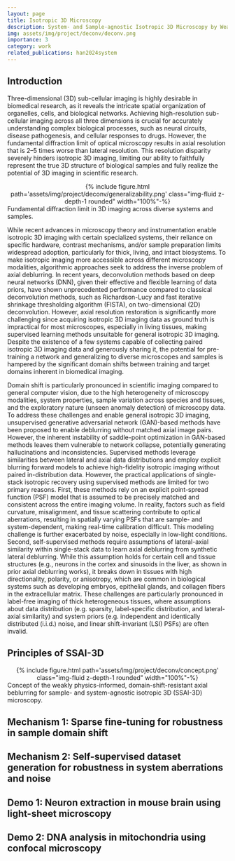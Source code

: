 ```yaml
---
layout: page
title: Isotropic 3D Microscopy
description: System- and Sample-agnostic Isotropic 3D Microscopy by Weakly Physics-informed, Domain-shift-resistant Axial Deblurring
img: assets/img/project/deconv/deconv.png
importance: 3
category: work
related_publications: han2024system
---
```


## Introduction

Three-dimensional (3D) sub-cellular imaging is highly desirable in biomedical research, as it reveals the intricate spatial organization of organelles, cells, and biological networks. Achieving high-resolution sub-cellular imaging across all three dimensions is crucial for accurately understanding complex biological processes, such as neural circuits, disease pathogenesis, and cellular responses to drugs. However, the fundamental diffraction limit of optical microscopy results in axial resolution that is 2–5 times worse than lateral resolution. This resolution disparity severely hinders isotropic 3D imaging, limiting our ability to faithfully represent the true 3D structure of biological samples and fully realize the potential of 3D imaging in scientific research.

<div class="col-md-12" style="text-align: center;"> 
{% include figure.html path='assets/img/project/deconv/generalizability.png' class="img-fluid z-depth-1 rounded" width="100%"-%}
 </div>
 <div class="caption">
    Fundamental diffraction limit in 3D imaging across diverse systems and samples.
</div>

While recent advances in microscopy theory and instrumentation enable isotropic 3D imaging with certain specialized systems, their reliance on specific hardware, contrast mechanisms, and/or sample preparation limits widespread adoption, particularly for thick, living, and intact biosystems. To make isotropic imaging more accessible across different microscopy modalities, algorithmic approaches seek to address the inverse problem of axial deblurring. In recent years, deconvolution methods based on deep neural networks (DNN), given their effective and flexible learning of data priors, have shown unprecedented performance compared to classical deconvolution methods, such as Richardson-Lucy and fast iterative shrinkage thresholding algorithm (FISTA), on two-dimensional (2D) deconvolution. However, axial resolution restoration is significantly more challenging since acquiring isotropic 3D imaging data as ground truth is impractical for most microscopes, especially in living tissues, making supervised learning methods unsuitable for general isotropic 3D imaging. Despite the existence of a few systems capable of collecting paired isotropic 3D imaging data and generously sharing it, the potential for pre-training a network and generalizing to diverse microscopes and samples is hampered by the significant domain shifts between training and target domains inherent in biomedical imaging.

Domain shift is particularly pronounced in scientific imaging compared to general computer vision, due to the high heterogeneity of microscopy modalities, system properties, sample variation across species and tissues, and the exploratory nature (unseen anomaly detection) of microscopy data. To address these challenges and enable general isotropic 3D imaging, unsupervised generative adversarial network (GAN)-based methods have been proposed to enable deblurring without matched axial image pairs. However, the inherent instability of saddle-point optimization in GAN-based methods leaves them vulnerable to network collapse, potentially generating hallucinations and inconsistencies. Supervised methods leverage similarities between lateral and axial data distributions and employ explicit blurring forward models to achieve high-fidelity isotropic imaging without paired in-distribution data. However, the practical applications of single-stack isotropic recovery using supervised methods are limited for two primary reasons. First, these methods rely on an explicit point-spread function (PSF) model that is assumed to be precisely matched and consistent across the entire imaging volume. In reality, factors such as field curvature, misalignment, and tissue scattering contribute to optical aberrations, resulting in spatially varying PSFs that are sample- and system-dependent, making real-time calibration difficult. This modeling challenge is further exacerbated by noise, especially in low-light conditions. Second, self-supervised methods require assumptions of lateral-axial similarity within single-stack data to learn axial deblurring from synthetic lateral deblurring. While this assumption holds for certain cell and tissue structures (e.g., neurons in the cortex and sinusoids in the liver, as shown in prior axial deblurring works), it breaks down in tissues with high directionality, polarity, or anisotropy, which are common in biological systems such as developing embryos, epithelial glands, and collagen fibers in the extracellular matrix. These challenges are particularly pronounced in label-free imaging of thick heterogeneous tissues, where assumptions about data distribution (e.g. sparsity, label-specific distribution, and lateral-axial similarity) and system priors (e.g. independent and identically distributed (i.i.d.) noise, and linear shift-invariant (LSI) PSFs) are often invalid.


## Principles of SSAI-3D
<div class="col-md-12" style="text-align: center;"> 
{% include figure.html path='assets/img/project/deconv/concept.png' class="img-fluid z-depth-1 rounded" width="100%"-%}
 </div>
 <div class="caption">
    Concept of the weakly physics-informed, domain-shift-resistant axial beblurring for sample- and system-agnostic isotropic 3D (SSAI-3D) microscopy.
</div>

## Mechanism 1: Sparse fine-tuning for robustness in sample domain shift

## Mechanism 2: Self-supervised dataset generation for robustness in system aberrations and noise

## Demo 1: Neuron extraction in mouse brain using light-sheet microscopy

## Demo 2: DNA analysis in mitochondria using confocal microscopy